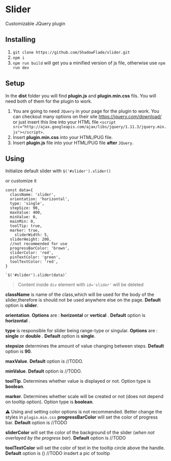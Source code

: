 # Slider

Customizable JQuery plugin

## Installing

1. `git clone https://github.com/ShadowFlade/slider.git`
2. `npm i`
3. `npm run build` will get you a minified version of js file, otherwise use `npm run dev`

## Setup

In the **dist** folder you will find **plugin.js** and **plugin.min.css** fils. You will need both of them for the plugin to work.

1. You are going to need `JQuery` in your page for the plugin to work. You can checkout many options on their site https://jquery.com/download/ or just insert this line into your HTML file `<script src="http://ajax.googleapis.com/ajax/libs/jquery/1.11.3/jquery.min.js"></script>`.
2. Insert **plugin.min.css** into your HTML/PUG file.
3. Insert **plugin.js** file into your HTML/PUG file **after** `JQuery`.

## Using

Initialize default slider with
`$('#slider').slider()`

or customize it

```
const data={
  className: 'slider',
  orientation: 'horizontal',
  type: 'single',
  stepSize: 90,
  maxValue: 400,
  minValue: 0,
  mainMin: 0,
  toolTip: true,
  marker: true,
    sliderWidth: 5,
  sliderHeight: 200,
  //not recommended for use
  progressBarColor: 'brown',
  sliderColor: 'red',
  pinTextColor: 'green',
  toolTextColor: 'red',
}

`$('#slider').slider(data)`

```

> Content inside `div` element with `id='slider'` will be deleted

**className** is name of the class,which will be used for the body of the slider,therefore is should not be used anywhere else on the page. **Default** option is **slider**.

**orientation**. **Options** are : **horizontal** or **vertical** . **Default** option is **horizontal** .

**type** is responsible for slider being range-type or singular. **Options** are : **single** or **double** . **Default** option is **single**.

**stepsize** determines the amount of value changing between steps. **Default** option is **90**.

**maxValue**. **Default** option is //TODO.

**minValue**. **Default** option is //TODO.

**toolTip**. Determines whether value is displayed or not. Option type is **boolean**.

**marker**. Determines whether scale will be created or not (does not depend on tooltip option). Option type is **boolean**.

:warning: Using and setting color options is not recommended. Better change the styles in `plugin.min.css`
**progressBarColor** will set the color of progress bar. **Default** option is //TODO

**sliderColor** will set the color of the background of the slider (_when not overlayed by the progress bar_). **Default** option is //TODO

**toolTextColor** will set the color of text in the tooltip circle above the handle. **Default** option is () //TODO insdert a pic of tooltip
